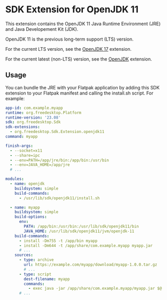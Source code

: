 # SDK Extension for OpenJDK 11

This extension contains the OpenJDK 11 Java Runtime Environment (JRE) and Java Developement Kit (JDK).

OpenJDK 11 is the previous long-term support (LTS) version.

For the current LTS version, see the [OpenJDK 17](https://github.com/flathub/org.freedesktop.Sdk.Extension.openjdk17) extension.

For the current latest (non-LTS) version, see the [OpenJDK](https://github.com/flathub/org.freedesktop.Sdk.Extension.openjdk) extension.

## Usage

You can bundle the JRE with your Flatpak application by adding this SDK extension to your Flatpak manifest and calling the install.sh script. For example:

```yaml
app-id: com.example.myapp
runtime: org.freedesktop.Platform
runtime-version: '23.08'
sdk: org.freedesktop.Sdk
sdk-extensions:
  - org.freedesktop.Sdk.Extension.openjdk11
command: myapp

finish-args:
  - --socket=x11
  - --share=ipc
  - --env=PATH=/app/jre/bin:/app/bin:/usr/bin
  - --env=JAVA_HOME=/app/jre
  # ...

modules:
  - name: openjdk
    buildsystem: simple
    build-commands:
      - /usr/lib/sdk/openjdk11/install.sh

  - name: myapp
    buildsystem: simple
    build-options:
      env:
        PATH: /app/bin:/usr/bin:/usr/lib/sdk/openjdk11/bin
        JAVA_HOME: /usr/lib/sdk/openjdk11/jvm/openjdk-11
    build-commands:
      - install -Dm755 -t /app/bin myapp
      - install -Dm644 -t /app/share/com.example.myapp myapp.jar
      # ...
    sources:
      - type: archive
        url: https://example.com/myapp/download/myapp-1.0.0.tar.gz
        # ...
      - type: script
        dest-filename: myapp
        commands:
          - exec java -jar /app/share/com.example.myapp/myapp.jar $@
      # ...
```
